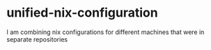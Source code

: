 # unified-nix-configuration
I am combining nix configurations for different machines that were in separate repositories
